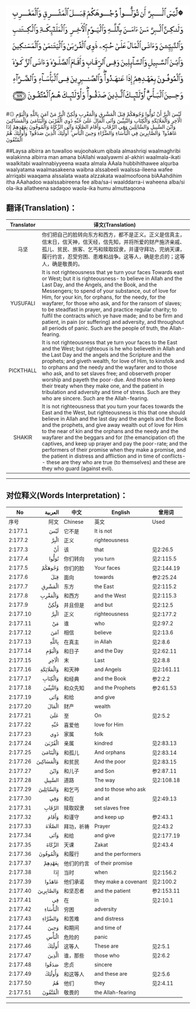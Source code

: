![002:177](images/002_177.gif)

#۞ لَيْسَ الْبِرَّ أَنْ تُوَلُّوا وُجُوهَكُمْ قِبَلَ الْمَشْرِقِ وَالْمَغْرِبِ وَلَٰكِنَّ الْبِرَّ مَنْ آمَنَ بِاللَّهِ وَالْيَوْمِ الْآخِرِ وَالْمَلَائِكَةِ وَالْكِتَابِ وَالنَّبِيِّينَ وَآتَى الْمَالَ عَلَىٰ حُبِّهِ ذَوِي الْقُرْبَىٰ وَالْيَتَامَىٰ وَالْمَسَاكِينَ وَابْنَ السَّبِيلِ وَالسَّائِلِينَ وَفِي الرِّقَابِ وَأَقَامَ الصَّلَاةَ وَآتَى الزَّكَاةَ وَالْمُوفُونَ بِعَهْدِهِمْ إِذَا عَاهَدُوا ۖ وَالصَّابِرِينَ فِي الْبَأْسَاءِ وَالضَّرَّاءِ وَحِينَ الْبَأْسِ ۗ أُولَٰئِكَ الَّذِينَ صَدَقُوا ۖ وَأُولَٰئِكَ هُمُ الْمُتَّقُونَ 

##Laysa albirra an tuwalloo wujoohakum qibala almashriqi waalmaghribi walakinna albirra man amana biAllahi waalyawmi al-akhiri waalmala-ikati waalkitabi waalnnabiyyeena waata almala AAala hubbihithawee alqurba waalyatama waalmasakeena waibna alssabeeli waalssa-ileena wafee alrriqabi waaqama alssalata waata alzzakata waalmoofoona biAAahdihim itha AAahadoo waalssabireena fee alba/sa-i waalddarra-i waheena alba/si ola-ika allatheena sadaqoo waola-ika humu almuttaqoona 

## 翻译(Translation)：

| Translator | 译文(Translation)                                            |
| :--------: | ------------------------------------------------------------ |
|    马坚    | 你们把自己的脸转向东方和西方，都不是正义。正义是信真主，信末日，信天神，信天经，信先知，并将所爱的财产施济亲戚、孤儿、贫民、旅客、乞丐和赎取奴隶，并谨守拜功，完纳天课，履行约言，忍受穷困、患难和战争。这等人，确是忠贞的；这等人，确是敬畏的。 |
|  YUSUFALI  | It is not righteousness that ye turn your faces Towards east or West; but it is righteousness- to believe in Allah and the Last Day, and the Angels, and the Book, and the Messengers; to spend of your substance, out of love for Him, for your kin, for orphans, for the needy, for the wayfarer, for those who ask, and for the ransom of slaves; to be steadfast in prayer, and practice regular charity; to fulfil the contracts which ye have made; and to be firm and patient, in pain (or suffering) and adversity, and throughout all periods of panic. Such are the people of truth, the Allah-fearing. |
| PICKTHALL  | It is not righteousness that ye turn your faces to the East and the West; but righteous is he who believeth in Allah and the Last Day and the angels and the Scripture and the prophets; and giveth wealth, for love of Him, to kinsfolk and to orphans and the needy and the wayfarer and to those who ask, and to set slaves free; and observeth proper worship and payeth the poor-due. And those who keep their treaty when they make one, and the patient in tribulation and adversity and time of stress. Such are they who are sincere. Such are the Allah-fearing. |
|   SHAKIR   | It is not righteousness that you turn your faces towards the East and the West, but righteousness is this that one should believe in Allah and the last day and the angels and the Book and the prophets, and give away wealth out of love for Him to the near of kin and the orphans and the needy and the wayfarer and the beggars and for (the emancipation of) the captives, and keep up prayer and pay the poor-rate; and the performers of their promise when they make a promise, and the patient in distress and affliction and in time of conflicts-- these are they who are true (to themselves) and these are they who guard (against evil). |

---

## 对位释义(Words Interpretation)：

| No   | العربية | 中文    | English | 曾用词 |
| ---- | ------: | ------- | ------- | ------ |
| 序号 |    阿文 | Chinese | 英文    | Used   |
| 2:177.1  | لَيْسَ       | 它不是     | It is not            |            |
| 2:177.2  | الْبِرَّ      | 正义       | righteousness        |            |
| 2:177.3  | أَنْ        | 该         | that                 | 见2:26.5   |
| 2:177.4  | تُوَلُّوا     | 你们转向   | you turn             | 见2:115.5  |
| 2:177.5  | وُجُوهَكُمْ    | 你们的脸   | Your faces           | 见2:144.19 |
| 2:177.6  | قِبَلَ       | 面向       | towards              | 参2:25.24  |
| 2:177.7  | الْمَشْرِقِ    | 东方       | the East             | 见2:115.2  |
| 2:177.8  | وَالْمَغْرِبِ   | 和西方     | and the West         | 见2:115.3  |
| 2:177.9  | وَلَٰكِنَّ      | 并且但是   | and but              | 见2:12.5   |
| 2:177.10 | الْبِرَّ      | 正义       | righteousness        | 见2:177.2  |
| 2:177.11 | مَنْ        | 谁         | who                  | 见2:97.2   |
| 2:177.12 | آمَنَ       | 相信       | believe              | 见2:13.6   |
| 2:177.13 | بِاللَّهِ     | 在真主 | in Allah             | 见2:8.6    |
| 2:177.14 | وَالْيَوْمِ    | 和日子     | and the Day          | 见2:62.11  |
| 2:177.15 | الْآخِرِ     | 末         | Last                 | 见2:8.8    |
| 2:177.16 | وَالْمَلَائِكَةِ | 和天神     | and Angels           | 见2:161.11 |
| 2:177.17 | وَالْكِتَابِ   | 和经典     | and the Book         | 参2:2.2    |
| 2:177.18 | وَالنَّبِيِّينَ  | 和众先知   | and the Prophets     | 参2:61.53  |
| 2:177.19 | وَآتَى      | 和给       | and give             |            |
| 2:177.20 | الْمَالَ     | 财产       | wealth               |            |
| 2:177.21 | عَلَىٰ       | 至         | On                   | 见2:5.2    |
| 2:177.22 | حُبِّهِ       | 喜爱他     | love for Him         |            |
| 2:177.23 | ذَوِي       | 家属       | folk                 |            |
| 2:177.24 | الْقُرْبَىٰ    | 亲属       | kindred              | 见2:83.13  |
| 2:177.25 | وَالْيَتَامَىٰ  | 和孤儿     | And orphans          | 见2:83.14  |
| 2:177.26 | وَالْمَسَاكِينَ | 和贫民     | And the poor         | 见2:83.15  |
| 2:177.27 | وَابْنَ      | 和儿子     | and Son              | 参2:87.11  |
| 2:177.28 | السَّبِيلِ    | 道路       | The way              | 见2:108.18 |
| 2:177.29 | وَالسَّائِلِينَ | 和乞丐     | and to those who ask |            |
| 2:177.30 | وَفِي       | 和在       | and at               | 见2:49.13  |
| 2:177.31 | الرِّقَابِ    | 赎取奴隶   | set slaves free      |            |
| 2:177.32 | وَأَقَامَ     | 和谨守     | and keep up          | 参2:43.1   |
| 2:177.33 | الصَّلَاةَ    | 拜功，祈祷 | Prayer               | 见2:43.2   |
| 2:177.34 | وَآتَى      | 和给       | and give             | 见2:177.19 |
| 2:177.35 | الزَّكَاةَ    | 天课       | Zakat                | 见2:43.4   |
| 2:177.36 | وَالْمُوفُونَ  | 和履行     | and the performers   |            |
| 2:177.37 | بِعَهْدِهِمْ    | 他们的约言 | of their promise     |            |
| 2:177.38 | إِذَا       | 当时       | when                 | 见2:156.2  |
| 2:177.39 | عَاهَدُوا    | 他们承诺   | they make a covenant | 见2:100.2  |
| 2:177.40 | وَالصَّابِرِينَ | 和坚忍者   | and the patient      | 参2:153.11 |
| 2:177.41 | فِي        | 在         | in                   | 见2:10.1   |
| 2:177.42 | الْبَأْسَاءِ   | 穷困     | adversity            |            |
| 2:177.43 | وَالضَّرَّاءِ   | 和苦难     | and distress         |            |
| 2:177.44 | وَحِينَ      | 和期间     | and time of          |            |
| 2:177.45 | الْبَأْسِ     | 危险的     | panic                |            |
| 2:177.46 | أُولَٰئِكَ     | 这等人     | These are            | 见2:5.1    |
| 2:177.47 | الَّذِينَ     | 谁，那些   | those who            | 见2:6.2    |
| 2:177.48 | صَدَقُوا     | 忠贞       | sincere              |            |
| 2:177.49 | وَأُولَٰئِكَ    | 和这等人   | and these are        | 见2:5.6    |
| 2:177.50 | هُمُ        | 他们       | they                 | 见2:4.11   |
| 2:177.51 | الْمُتَّقُونَ   | 敬畏的     | the Allah-fearing    |            |

---

